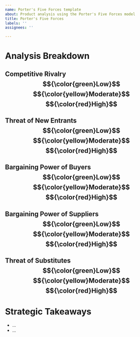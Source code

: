 ```yaml
---
name: Porter's Five Forces template
about: Product analysis using the Porter's Five Forces model
title: Porter's Five Forces
labels: ''
assignees: ''

---
```


# Analysis Breakdown

## Competitive Rivalry  $${\color{green}Low}$$ $${\color{yellow}Moderate}$$ $${\color{red}High}$$

## Threat of New Entrants  $${\color{green}Low}$$ $${\color{yellow}Moderate}$$ $${\color{red}High}$$

## Bargaining Power of Buyers  $${\color{green}Low}$$ $${\color{yellow}Moderate}$$ $${\color{red}High}$$

## Bargaining Power of Suppliers  $${\color{green}Low}$$ $${\color{yellow}Moderate}$$ $${\color{red}High}$$

## Threat of Substitutes  $${\color{green}Low}$$ $${\color{yellow}Moderate}$$ $${\color{red}High}$$

# Strategic Takeaways

- ...
- ...
